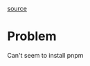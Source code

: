 [source](https://discord.com/channels/460871933748183040/460871933748183042/1286358213339512895)

# Problem
Can't seem to install pnpm